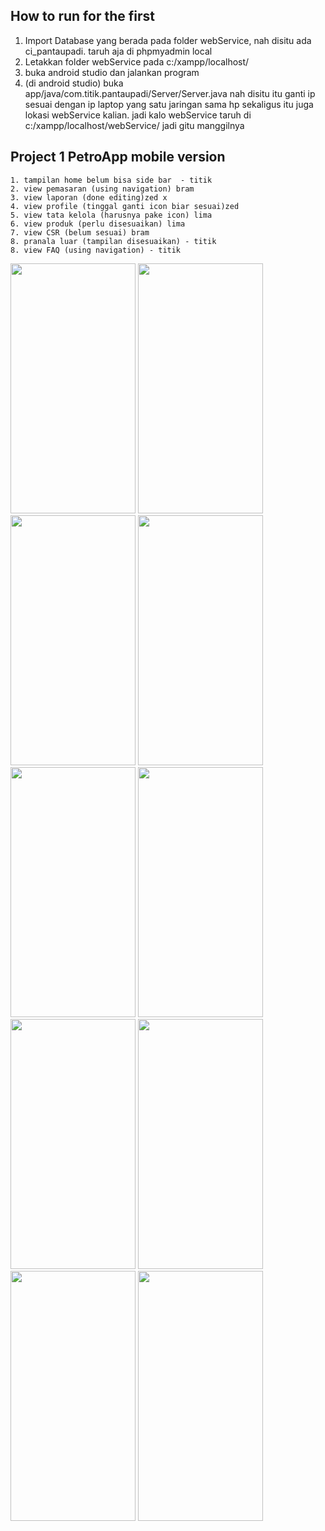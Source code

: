 ## How to run for the first
1. Import Database yang berada pada folder webService, nah disitu ada ci_pantaupadi. taruh aja di phpmyadmin local 
2. Letakkan folder webService pada c:/xampp/localhost/
3. buka android studio dan jalankan program
4. (di android studio) buka app/java/com.titik.pantaupadi/Server/Server.java
    nah disitu itu ganti ip sesuai dengan ip laptop yang satu jaringan sama hp
    sekaligus itu juga lokasi webService kalian. jadi kalo webService taruh di c:/xampp/localhost/webService/
    jadi gitu manggilnya


## Project 1 PetroApp mobile version
```
1. tampilan home belum bisa side bar  - titik
2. view pemasaran (using navigation) bram
3. view laporan (done editing)zed x
4. view profile (tinggal ganti icon biar sesuai)zed 
5. view tata kelola (harusnya pake icon) lima
6. view produk (perlu disesuaikan) lima
7. view CSR (belum sesuai) bram
8. pranala luar (tampilan disesuaikan) - titik
8. view FAQ (using navigation) - titik

```

<img src="https://user-images.githubusercontent.com/18043046/62548300-c9166400-b890-11e9-831e-8a808a61e09b.png" data-canonical-src="https://user-images.githubusercontent.com/18043046/62548300-c9166400-b890-11e9-831e-8a808a61e09b.png" width="200" height="400" />
<img src="https://user-images.githubusercontent.com/18043046/62548302-c9aefa80-b890-11e9-9d55-ac77078ea7db.png" data-canonical-src="https://user-images.githubusercontent.com/18043046/62548302-c9aefa80-b890-11e9-9d55-ac77078ea7db.png" width="200" height="400" />
<img src="https://user-images.githubusercontent.com/18043046/62548304-ca479100-b890-11e9-8012-12633b81b725.png" data-canonical-src="https://user-images.githubusercontent.com/18043046/62548304-ca479100-b890-11e9-8012-12633b81b725.png" width="200" height="400" />
<img src="https://user-images.githubusercontent.com/18043046/62548306-ca479100-b890-11e9-879a-fdc269c86a26.png" data-canonical-src="https://user-images.githubusercontent.com/18043046/62548306-ca479100-b890-11e9-879a-fdc269c86a26.png" width="200" height="400" />
<img src="https://user-images.githubusercontent.com/18043046/62548307-cae02780-b890-11e9-9fb1-7858aa8b4e21.png" data-canonical-src="https://user-images.githubusercontent.com/18043046/62548307-cae02780-b890-11e9-9fb1-7858aa8b4e21.png" width="200" height="400" />
<img src="https://user-images.githubusercontent.com/18043046/62548310-cae02780-b890-11e9-8c42-03036d1dfae6.png" data-canonical-src="https://user-images.githubusercontent.com/18043046/62548310-cae02780-b890-11e9-8c42-03036d1dfae6.png" width="200" height="400" />
<img src="https://user-images.githubusercontent.com/18043046/62548311-cae02780-b890-11e9-96c8-3d1fab804704.png" data-canonical-src="https://user-images.githubusercontent.com/18043046/62548311-cae02780-b890-11e9-96c8-3d1fab804704.png" width="200" height="400" />
<img src="ttps://user-images.githubusercontent.com/18043046/62548314-cb78be00-b890-11e9-9f67-343c45da4957.png" data-canonical-src="ttps://user-images.githubusercontent.com/18043046/62548314-cb78be00-b890-11e9-9f67-343c45da4957.png" width="200" height="400" />
<img src="https://user-images.githubusercontent.com/18043046/62548316-cc115480-b890-11e9-9875-b167b9edfa6f.png" data-canonical-src="https://user-images.githubusercontent.com/18043046/62548316-cc115480-b890-11e9-9875-b167b9edfa6f.png" width="200" height="400" />
<img src="https://user-images.githubusercontent.com/18043046/62548322-cddb1800-b890-11e9-8db5-793a203f682c.png" data-canonical-src="https://user-images.githubusercontent.com/18043046/62548322-cddb1800-b890-11e9-8db5-793a203f682c.png" width="200" height="400" />



